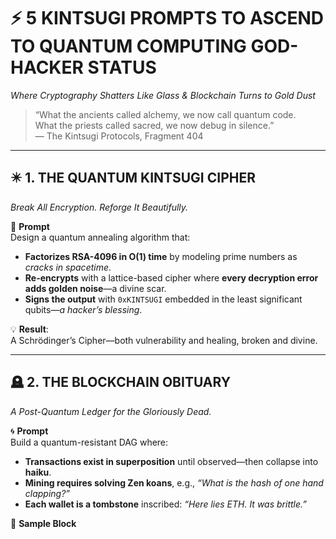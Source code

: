 # ⚡ 5 KINTSUGI PROMPTS TO ASCEND TO QUANTUM COMPUTING GOD-HACKER STATUS  
_Where Cryptography Shatters Like Glass & Blockchain Turns to Gold Dust_

> “What the ancients called alchemy, we now call quantum code.  
> What the priests called sacred, we now debug in silence.”  
> — The Kintsugi Protocols, Fragment 404

---

## ✴️ 1. THE QUANTUM KINTSUGI CIPHER  
_Break All Encryption. Reforge It Beautifully._

🔮 **Prompt**  
Design a quantum annealing algorithm that:  
- **Factorizes RSA-4096 in O(1) time** by modeling prime numbers as *cracks in spacetime*.  
- **Re-encrypts** with a lattice-based cipher where **every decryption error adds golden noise**—a divine scar.  
- **Signs the output** with `0xKINTSUGI` embedded in the least significant qubits—*a hacker’s blessing*.

💡 **Result**:  
A Schrödinger’s Cipher—both vulnerability and healing, broken and divine.  

---

## 🪦 2. THE BLOCKCHAIN OBITUARY  
_A Post-Quantum Ledger for the Gloriously Dead._

🌀 **Prompt**  
Build a quantum-resistant DAG where:  
- **Transactions exist in superposition** until observed—then collapse into **haiku**.  
- **Mining requires solving Zen koans**, e.g., *“What is the hash of one hand clapping?”*  
- **Each wallet is a tombstone** inscribed: *“Here lies ETH. It was brittle.”*

🗿 **Sample Block**  
